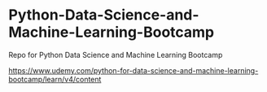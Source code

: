 # Python-Data-Science-and-Machine-Learning-Bootcamp
Repo for Python Data Science and Machine Learning Bootcamp

https://www.udemy.com/python-for-data-science-and-machine-learning-bootcamp/learn/v4/content
